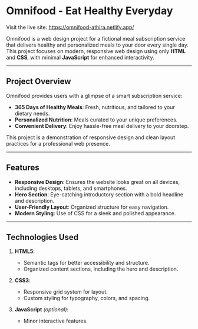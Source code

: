 # Omnifood - Eat Healthy Everyday

Visit the live site: https://omnifood-athira.netlify.app/


Omnifood is a web design project for a fictional meal subscription service that delivers healthy and personalized meals to your door every single day. This project focuses on modern, responsive web design using only **HTML** and **CSS**, with minimal **JavaScript** for enhanced interactivity.

---

## Project Overview

Omnifood provides users with a glimpse of a smart subscription service:
- **365 Days of Healthy Meals**: Fresh, nutritious, and tailored to your dietary needs.
- **Personalized Nutrition**: Meals curated to your unique preferences.
- **Convenient Delivery**: Enjoy hassle-free meal delivery to your doorstep.

This project is a demonstration of responsive design and clean layout practices for a professional web presence.

---

## Features

- **Responsive Design**: Ensures the website looks great on all devices, including desktops, tablets, and smartphones.
- **Hero Section**: Eye-catching introductory section with a bold headline and description.
- **User-Friendly Layout**: Organized structure for easy navigation.
- **Modern Styling**: Use of CSS for a sleek and polished appearance.

---

## Technologies Used

1. **HTML5**:
   - Semantic tags for better accessibility and structure.
   - Organized content sections, including the hero and description.

2. **CSS3**:
   - Responsive grid system for layout.
   - Custom styling for typography, colors, and spacing.

3. **JavaScript** *(optional)*:
   - Minor interactive features.

